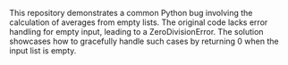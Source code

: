 This repository demonstrates a common Python bug involving the calculation of averages from empty lists. The original code lacks error handling for empty input, leading to a ZeroDivisionError.  The solution showcases how to gracefully handle such cases by returning 0 when the input list is empty.